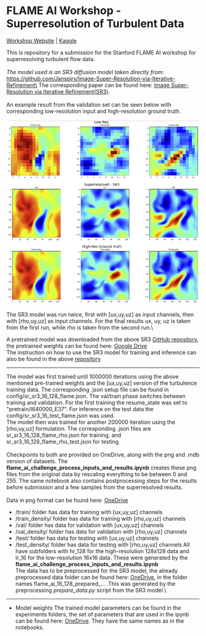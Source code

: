 # FLAME AI Workshop - Superresolution of Turbulent Data

[Workshop Website](https://flame-ai-workshop.github.io) | [Kaggle](https://www.kaggle.com/competitions/2023-flame-ai-challenge)

This is repository for a submission for the Stanford FLAME AI workshop for superresolving turbulent flow data.\
\
*The model used is an SR3 diffusion model taken directly from*: https://github.com/Janspiry/Image-Super-Resolution-via-Iterative-Refinement\
The corresponding paper can be found here: [Image Super-Resolution via Iterative Refinement(SR3)](https://arxiv.org/pdf/2104.07636.pdf ).\
\
An example result from the validation set can be seen below with corresponding low-resolution input and high-resolution ground truth.


 <img src="./misc/superres1.png" alt="show" style="zoom:90%;" /> 

The SR3 model was run twice, first with [ux,uy,uz] as input channels, then with [rho,uy,uz] as input channels. For the final results ux, uy, uz is taken from the first run, while rho is taken from the second run.\

A pretrained model was downloaded from the above SR3 [GitHub repository](https://github.com/Janspiry/Image-Super-Resolution-via-Iterative-Refinement), the pretrained weights can be found here: [Google Drive](https://drive.google.com/drive/folders/12jh0K8XoM1FqpeByXvugHHAF3oAZ8KRu)\
The instruction on how to use the SR3 model for training and inference can also be found in the above [repository](https://github.com/Janspiry/Image-Super-Resolution-via-Iterative-Refinement)
***
The model was first trained until 1000000 iterations using the above mentioned pre-trained weights and the [ux,uy,uz] version of the turbulence training data. The corresponding .json setup file can be found in config/sr_sr3_16_128_flame.json. The val/train phase switches between training and validation. For the first training the resume_state was set to "pretrain/I640000_E37". For inference on the test data the config/sr_sr3_16_test_flame.json was used. \
The model then was trained for another 200000 iteration using the [rho,uy,uz] formulation. The corresponding .json files are sr_sr3_16_128_flame_rho.json for training, and sr_sr3_16_128_flame_rho_test.json for testing.\
\
Checkpoints to both are provided on OneDrive, along with the png and .mdb version of datasets. The **flame_ai_challenge_process_inputs_and_results.ipynb** creates these png files from the original data by rescaling everything to be between 0 and 255. The same notebook also contains postprocessing steps for the results before submission and a few samples from the superresolved results.\
\
Data in png format can be found here: [OneDrive](https://1drv.ms/f/s!AuYkVS2by4myiLNMtnuJi3iGvcfJog?e=aXfmZw)
- /train/ folder has data for training with [ux,uy,uz] channels
- /train_density/ folder has data for training with [rho,uy,uz] channels
- /val/ folder has data for validation with [ux,uy,uz] channels
- /val_density/ folder has data for validation with [rho,uy,uz] channels
- /test/ folder has data for testing with [ux,uy,uz] channels
- /test_density/ folder has data for testing with [rho,uy,uz] channels
All have subfolders with hr_128 for the high-resolution 128x128 data and lr_16 for the low-resolution 16x16 data. These were generated by the **flame_ai_challenge_process_inputs_and_results.ipynb**\
The data has to be preprocessed for the SR3 model, the already preprocessed data folder can be found here: [OneDrive](https://1drv.ms/f/s!AuYkVS2by4myiLM-QddYUibf73oAFQ?e=xXcb9B), in the folder names flame_ai_16_128_prepared_... .This was generated by the preprocessing *prepare_data.py* script from the SR3 model.\
***
* Model weights
The trained model parameters can be found in the experiments folders, the set of parameters that are used in the ipynb can be found here: [OneDrive](https://1drv.ms/f/s!AuYkVS2by4myic4i3eMPT3yM1p2GUg?e=yhlf0I). They have the same names as in the notebooks.














